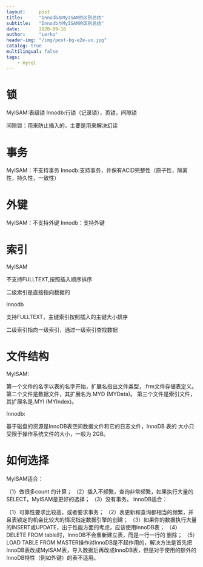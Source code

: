 ```yaml
---
layout:     post
title:      "Innodb与MyISAM的区别总结"
subtitle:   "Innodb与MyISAM的区别总结"
date:       2020-09-16
author:     "Lerko"
header-img: "/img/post-bg-e2e-ux.jpg"
catalog: true
multilingual: false
tags:
    - mysql
---
```



# 锁

MyISAM:表级锁
Innodb:行锁（记录锁），页锁，间隙锁

间隙锁：用来防止插入的，主要是用来解决幻读

# 事务

MyISAM：不支持事务
Innodb:支持事务，并保有ACID完整性（原子性，隔离性，持久性，一致性）

# 外键

MyISAM：不支持外键
Innodb：支持外键


# 索引

MyISAM

不支持FULLTEXT,按照插入顺序排序

二级索引是直接指向数据的

Innodb

支持FULLTEXT，主键索引按照插入的主键大小排序

二级索引指向一级索引，通过一级索引查找数据

# 文件结构

MyISAM:

第一个文件的名字以表的名字开始，扩展名指出文件类型，.frm文件存储表定义。
第二个文件是数据文件，其扩展名为.MYD (MYData)。
第三个文件是索引文件，其扩展名是.MYI (MYIndex)。

Innodb:

基于磁盘的资源是InnoDB表空间数据文件和它的日志文件，InnoDB 表的 大小只受限于操作系统文件的大小，一般为 2GB。

# 如何选择

MyISAM适合：

（1）做很多count 的计算；
（2）插入不频繁，查询非常频繁，如果执行大量的SELECT，MyISAM是更好的选择；
（3）没有事务。
InnoDB适合：

（1）可靠性要求比较高，或者要求事务；
（2）表更新和查询都相当的频繁，并且表锁定的机会比较大的情况指定数据引擎的创建；
（3）如果你的数据执行大量的INSERT或UPDATE，出于性能方面的考虑，应该使用InnoDB表；
（4）DELETE FROM table时，InnoDB不会重新建立表，而是一行一行的 删除；
（5）LOAD TABLE FROM MASTER操作对InnoDB是不起作用的，解决方法是首先把InnoDB表改成MyISAM表，导入数据后再改成InnoDB表，但是对于使用的额外的InnoDB特性（例如外键）的表不适用。